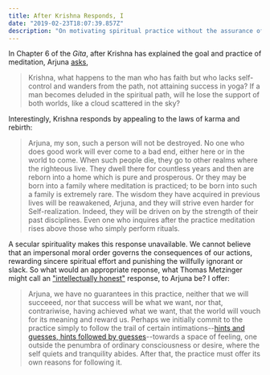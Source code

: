 ```yaml
---
title: After Krishna Responds, I
date: "2019-02-23T18:07:39.857Z"
description: "On motivating spiritual practice without the assurance of any moral arc"
---
```


In Chapter 6 of the <cite>Gita</cite>, after Krishna has explained the goal and practice of meditation, Arjuna [asks](https://books.google.com/books?id=TBBUfqLML0kC&lpg=PA63&pg=PA63#v=onepage&q&f=false),


> Krishna, what happens to the man who has faith but who lacks self-control and wanders from the path, not attaining success in yoga?  If a man becomes deluded in the spiritual path, will he lose the support of both worlds, like a cloud scattered in the sky?

Interestingly, Krishna responds by appealing to the laws of karma and rebirth:

> Arjuna, my son, such a person will not be destroyed. No one who does good work will ever come to a bad end, either here or in the world to come.  When such people die, they go to other realms where the righteous live.  They dwell there for countless years and then are reborn into a home which is pure and prosperous.  Or they may be born into a family where meditation is practiced; to be born into such a family is extremely rare.  The wisdom they have acquired in previous lives will be reawakened, Arjuna, and they will strive even harder for Self-realization.  Indeed, they will be driven on by the strength of their past disciplines.  Even one who inquires after the practice meditation rises above those who simply perform rituals. 

A secular spirituality makes this response unavailable. We cannot believe that an impersonal moral order governs the consequences of our actions, rewarding sincere spiritual effort and punishing the willfully ignorant or slack.   So what would an appropriate reponse, what Thomas Metzinger might call an ["intellectually honest"](https://www.blogs.uni-mainz.de/fb05philosophie/files/2014/04/TheorPhil_Metzinger_SIR_2013_English.pdf) response, to Arjuna be?  I offer:

> Arjuna, we have no guarantees in this practice, neither that we will succeeed, nor that success will be what we want, nor that, contrariwise, having achieved what we want, that the world will vouch for its meaning and reward us.  Perhaps we initially commit to the practice simply to follow the trail of certain intimations--[hints and guesses, hints followed by guesses](https://books.google.com/books?id=xzziAgAAQBAJ&lpg=PP1&pg=PT46#v=onepage&q&f=false)--towards a space of feeling, one outside the penumbra of ordinary consciousness or desire, where the self quiets and tranquility abides. After that, the practice must offer its own reasons for following it.
